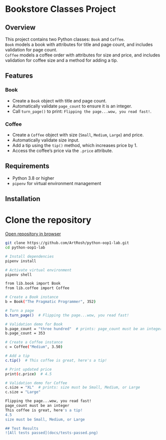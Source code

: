 # Bookstore Classes Project

## Overview
This project contains two Python classes: `Book` and `Coffee`.  
`Book` models a book with attributes for title and page count, and includes validation for page count.  
`Coffee` models a coffee order with attributes for size and price, and includes validation for coffee size and a method for adding a tip.

## Features
### Book
- Create a `Book` object with title and page count.
- Automatically validate `page_count` to ensure it is an integer.
- Call `turn_page()` to print: `Flipping the page...wow, you read fast!`.

### Coffee
- Create a `Coffee` object with size (`Small`, `Medium`, `Large`) and price.
- Automatically validate size input.
- Add a tip using the `tip()` method, which increases price by 1.
- Access the coffee’s price via the `.price` attribute.

## Requirements
- Python 3.8 or higher
- `pipenv` for virtual environment management

## Installation

# Clone the repository
[Open repository in browser](https://github.com/ArtRosh/python-oop1-lab.git)


```bash
git clone https://github.com/ArtRosh/python-oop1-lab.git
cd python-oop1-lab

# Install dependencies
pipenv install

# Activate virtual environment
pipenv shell

from lib.book import Book
from lib.coffee import Coffee

# Create a Book instance
b = Book("The Pragmatic Programmer", 352)

# Turn a page
b.turn_page()  # Flipping the page...wow, you read fast!

# Validation demo for Book
b.page_count = "three hundred"  # prints: page_count must be an integer
b.page_count = 353

# Create a Coffee instance
c = Coffee("Medium", 3.50)

# Add a tip
c.tip()  # This coffee is great, here's a tip!

# Print updated price
print(c.price)  # 4.5

# Validation demo for Coffee
c.size = "XL"  # prints: size must be Small, Medium, or Large
c.size = "Large"

Flipping the page...wow, you read fast!
page_count must be an integer
This coffee is great, here's a tip!
4.5
size must be Small, Medium, or Large

## Test Results
![All tests passed](docs/tests-passed.png)
